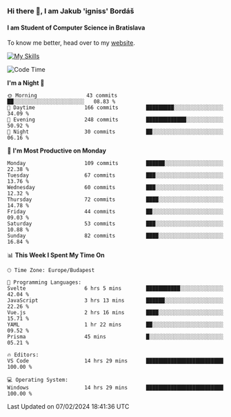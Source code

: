 ### Hi there 👋, I am Jakub 'igniss' Bordáš

#### I am Student of Computer Science in Bratislava
To know me better, head over to my [website](https://bordas.sk).

[![My Skills](https://skillicons.dev/icons?i=js,html,css,figma,svelte,java,kotlin,python,postgresql,typescript,nest,nodejs)](https://bordas.sk)


<!--START_SECTION:waka-->
![Code Time](http://img.shields.io/badge/Code%20Time-1%2C399%20hrs%2030%20mins-blue)

**I'm a Night 🦉** 

```text
🌞 Morning                43 commits          ██░░░░░░░░░░░░░░░░░░░░░░░   08.83 % 
🌆 Daytime                166 commits         █████████░░░░░░░░░░░░░░░░   34.09 % 
🌃 Evening                248 commits         █████████████░░░░░░░░░░░░   50.92 % 
🌙 Night                  30 commits          ██░░░░░░░░░░░░░░░░░░░░░░░   06.16 % 
```
📅 **I'm Most Productive on Monday** 

```text
Monday                   109 commits         ██████░░░░░░░░░░░░░░░░░░░   22.38 % 
Tuesday                  67 commits          ███░░░░░░░░░░░░░░░░░░░░░░   13.76 % 
Wednesday                60 commits          ███░░░░░░░░░░░░░░░░░░░░░░   12.32 % 
Thursday                 72 commits          ████░░░░░░░░░░░░░░░░░░░░░   14.78 % 
Friday                   44 commits          ██░░░░░░░░░░░░░░░░░░░░░░░   09.03 % 
Saturday                 53 commits          ███░░░░░░░░░░░░░░░░░░░░░░   10.88 % 
Sunday                   82 commits          ████░░░░░░░░░░░░░░░░░░░░░   16.84 % 
```


📊 **This Week I Spent My Time On** 

```text
🕑︎ Time Zone: Europe/Budapest

💬 Programming Languages: 
Svelte                   6 hrs 5 mins        ███████████░░░░░░░░░░░░░░   42.04 % 
JavaScript               3 hrs 13 mins       ██████░░░░░░░░░░░░░░░░░░░   22.26 % 
Vue.js                   2 hrs 16 mins       ████░░░░░░░░░░░░░░░░░░░░░   15.71 % 
YAML                     1 hr 22 mins        ██░░░░░░░░░░░░░░░░░░░░░░░   09.52 % 
Prisma                   45 mins             █░░░░░░░░░░░░░░░░░░░░░░░░   05.21 % 

🔥 Editors: 
VS Code                  14 hrs 29 mins      █████████████████████████   100.00 % 

💻 Operating System: 
Windows                  14 hrs 29 mins      █████████████████████████   100.00 % 
```


 Last Updated on 07/02/2024 18:41:36 UTC
<!--END_SECTION:waka-->
